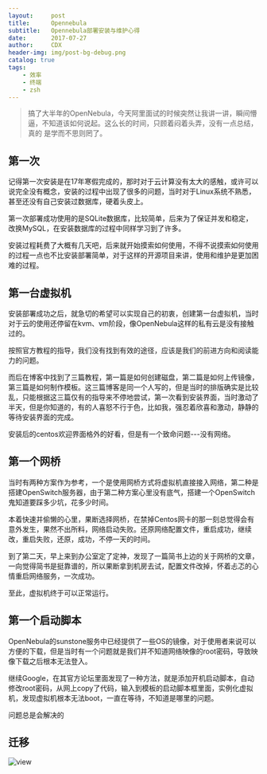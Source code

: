 ```yaml
---
layout:     post
title:      Opennebula
subtitle:   Opennebula部署安装与维护心得
date:       2017-07-27
author:     CDX
header-img: img/post-bg-debug.png
catalog: true
tags:
    - 效率
    - 终端
    - zsh
---
```

>搞了大半年的OpenNebula，今天阿里面试的时候突然让我讲一讲，瞬间懵逼，不知道该如何说起。这么长的时间，只顾着闷着头弄，没有一点总结，真的 是学而不思则罔了。
  
## 第一次
  
记得第一次安装是在17年寒假完成的，那时对于云计算没有太大的感触，或许可以说完全没有概念，安装的过程中出现了很多的问题，当时对于Linux系统不熟悉，甚至还没有自己安装过数据库，硬着头皮上。  

第一次部署成功使用的是SQLite数据库，比较简单，后来为了保证并发和稳定，改换MySQL，在安装数据库的过程中同样学习到了许多。
  
安装过程耗费了大概有几天吧，后来就开始摸索如何使用，不得不说摸索如何使用的过程一点也不比安装部署简单，对于这样的开源项目来讲，使用和维护是更加困难的过程。

## 第一台虚拟机
  
安装部署成功之后，就急切的希望可以实现自己的初衷，创建第一台虚拟机，当时对于云的使用还停留在kvm、vm阶段，像OpenNebula这样的私有云是没有接触过的。  
  
按照官方教程的指导，我们没有找到有效的途径，应该是我们的前进方向和阅读能力的问题。

而后在博客中找到了三篇教程，第一篇是如何创建磁盘，第二篇是如何上传镜像，第三篇是如何制作模板。这三篇博客是同一个人写的，但是当时的排版确实是比较乱，只能根据这三篇仅有的指导来不停地尝试，第一次看到安装界面，当时激动了半天，但是你知道的，有的人喜怒不行于色，比如我，强忍着欣喜和激动，静静的等待安装界面的完成。
  
安装后的centos欢迎界面格外的好看，但是有一个致命问题---没有网络。

## 第一个网桥
  
当时有两种方案作为参考，一个是使用网桥方式将虚拟机直接接入网络，第二种是搭建OpenSwitch服务器，由于第二种方案心里没有底气，搭建一个OpenSwitch鬼知道要踩多少坑，花多少时间。  
  
本着快速并偷懒的心里，果断选择网桥，在禁掉Centos网卡的那一刻总觉得会有意外发生，果然不出所料，网络启动失败。还原网络配置文件，重启成功，继续改，重启失败，还原，成功，不停一天的时间。
  
到了第二天，早上来到办公室定了定神，发现了一篇简书上边的关于网桥的文章，一向觉得简书是挺靠谱的，所以果断拿到机房去试，配置文件改掉，怀着忐忑的心情重启网络服务，一次成功。
  
至此，虚拟机终于可以正常运行。

## 第一个启动脚本

OpenNebula的sunstone服务中已经提供了一些OS的镜像，对于使用者来说可以方便的下载，但是当时有一个问题就是我们并不知道网络映像的root密码，导致映像下载之后根本无法登入。

继续Google，在其官方论坛里面发现了一种方法，就是添加开机启动脚本，自动修改root密码，从网上copy了代码，输入到模板的启动脚本框里面，实例化虚拟机，发现虚拟机根本无法boot，一直在等待，不知道是哪里的问题。

问题总是会解决的

## 迁移
![view](http://http://blog.chinaunix.net/attachment/201302/7/20940095_1360212621wRw5.jpg)